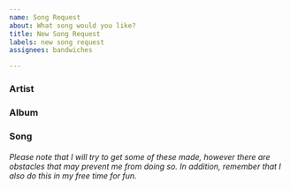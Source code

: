 ```yaml
---
name: Song Request
about: What song would you like?
title: New Song Request
labels: new song request
assignees: bandwiches

---
```


### Artist
<!-- Name of the Artist -->

### Album
<!-- Name of the Album -->

### Song
<!-- Name of the Song -->

###### Please note that I will try to get some of these made, however there are obstacles that may prevent me from doing so.  In addition, remember that I also do this in my free time for fun.
